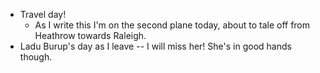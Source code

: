 - Travel day!
  - As I write this I'm on the second plane today, about to tale off from Heathrow towards Raleigh.
- Ladu Burup's day as I leave -- I will miss her! She's in good hands though.